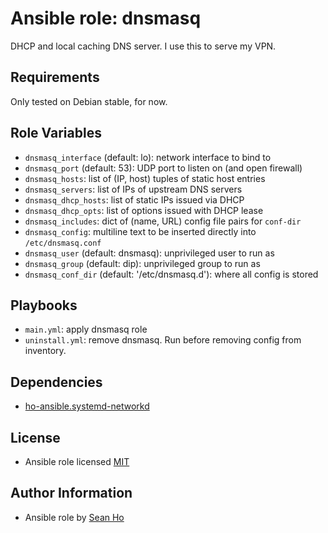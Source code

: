 # Ansible role: dnsmasq
DHCP and local caching DNS server.
I use this to serve my VPN.

## Requirements
Only tested on Debian stable, for now.

## Role Variables
+ `dnsmasq_interface` (default: lo): network interface to bind to
+ `dnsmasq_port` (default: 53): UDP port to listen on (and open firewall)
+ `dnsmasq_hosts`: list of (IP, host) tuples of static host entries
+ `dnsmasq_servers`: list of IPs of upstream DNS servers 
+ `dnsmasq_dhcp_hosts`: list of static IPs issued via DHCP
+ `dnsmasq_dhcp_opts`: list of options issued with DHCP lease
+ `dnsmasq_includes`: dict of (name, URL) config file pairs for `conf-dir`
+ `dnsmasq_config`: multiline text to be inserted directly into `/etc/dnsmasq.conf`
+ `dnsmasq_user` (default: dnsmasq): unprivileged user to run as
+ `dnsmasq_group` (default: dip): unprivileged group to run as
+ `dnsmasq_conf_dir` (default: '/etc/dnsmasq.d'): where all config is stored 

## Playbooks
+ `main.yml`: apply dnsmasq role
+ `uninstall.yml`: remove dnsmasq. Run before removing config from inventory.

## Dependencies
+ [ho-ansible.systemd-networkd](https://github.com/ho-ansible/systemd-networkd)

## License
+ Ansible role licensed [MIT](LICENSE)

## Author Information
+ Ansible role by [Sean Ho](https://github.com/ho-ansible/)
